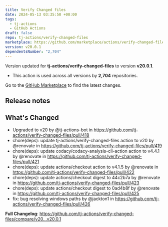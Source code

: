 ```yaml
---
title: Verify Changed files
date: 2024-05-13 03:35:50 +00:00
tags:
  - tj-actions
  - GitHub Actions
draft: false
repo: tj-actions/verify-changed-files
marketplace: https://github.com/marketplace/actions/verify-changed-files
version: v20.0.1
dependentsNumber: "2,704"
---
```



Version updated for **tj-actions/verify-changed-files** to version **v20.0.1**.
- This action is used across all versions by **2,704** repositories.

Go to the [GitHub Marketplace](https://github.com/marketplace/actions/verify-changed-files) to find the latest changes.

## Release notes

## What's Changed
* Upgraded to v20 by @tj-actions-bot in https://github.com/tj-actions/verify-changed-files/pull/418
* chore(deps): update tj-actions/verify-changed-files action to v20 by @renovate in https://github.com/tj-actions/verify-changed-files/pull/419
* chore(deps): update codacy/codacy-analysis-cli-action action to v4.4.1 by @renovate in https://github.com/tj-actions/verify-changed-files/pull/421
* chore(deps): update actions/checkout action to v4.1.5 by @renovate in https://github.com/tj-actions/verify-changed-files/pull/422
* chore(deps): update actions/checkout digest to 44c2b7a by @renovate in https://github.com/tj-actions/verify-changed-files/pull/423
* chore(deps): update actions/checkout digest to 0ad4b8f by @renovate in https://github.com/tj-actions/verify-changed-files/pull/425
* fix: bug resolving windows paths by @jackton1 in https://github.com/tj-actions/verify-changed-files/pull/426


**Full Changelog**: https://github.com/tj-actions/verify-changed-files/compare/v20...v20.0.1
